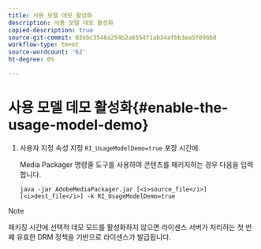 ```yaml
---
title: 사용 모델 데모 활성화
description: 사용 모델 데모 활성화
copied-description: true
source-git-commit: 02ebc3548a254b2a6554f1ab34afbb3ea5f09bb8
workflow-type: tm+mt
source-wordcount: '62'
ht-degree: 0%

---
```


# 사용 모델 데모 활성화{#enable-the-usage-model-demo}

1. 사용자 지정 속성 지정 `RI_UsageModelDemo=true` 포장 시간에.

   Media Packager 명령줄 도구를 사용하여 콘텐츠를 패키지하는 경우 다음을 입력합니다.

   ```
   java -jar AdobeMediaPackager.jar [<i>source_file</i>] [<i>dest_file</i>] -k RI_UsageModelDemo=true
   ```

>[!NOTE]
>
>패키징 시간에 선택적 데모 모드를 활성화하지 않으면 라이센스 서버가 처리하는 첫 번째 유효한 DRM 정책을 기반으로 라이센스가 발급됩니다.
